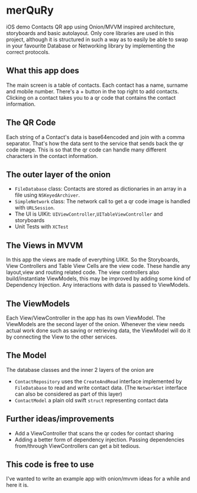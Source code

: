 # merQuRy
iOS demo Contacts QR app using Onion/MVVM inspired architecture, storyboards and basic autolayout. Only core libraries are used in this project, although it is structured in such a way as to easily be able to swap in your favourite Database or Networking library by implementing the correct protocols.

## What this app does
The main screen is a table of contacts. Each contact has a name, surname and mobile number.
There's a + button in the top right to add contacts.
Clicking on a contact takes you to a qr code that contains the contact information.

## The QR Code
Each string of a Contact's data is base64encoded and join with a comma separator. That's how the data sent to the service that sends back the qr code image. This is so that the qr code can handle many different characters in the contact information.

## The outer layer of the onion
- `FileDatabase` class: Contacts are stored as dictionaries in an array in a file using `NSKeyedArchiver`.
- `SimpleNetwork` class: The network call to get a qr code image is handled with `URLSession`.
- The UI is UIKit: `UIViewController`,`UITableViewController` and storyboards
- Unit Tests with `XCTest`

## The Views in MVVM
In this app the views are made of everything UIKit. So the Storyboards, View Controllers and Table View Cells are the view code. These handle any layout,view and routing related code. The view controllers also build/instantiate ViewModels, this may be improved by adding some kind of Dependency Injection. Any interactions with data is passed to ViewModels.

## The ViewModels
Each View/ViewController in the app has its own ViewModel. The ViewModels are the second layer of the onion. Whenever the view needs actual work done such as saving or retrieving data, the ViewModel will do it by connecting the View to the other services.

## The Model
The database classes and the inner 2 layers of the onion are
- `ContactRepository` uses the `CreateAndRead` interface implemented by `FileDatabase` to read and write contact data. (The `NetworkGet` interface can also be considered as part of this layer)
- `ContactModel` a plain old swift `struct` representing contact data

## Further ideas/improvements
- Add a ViewController that scans the qr codes for contact sharing
- Adding a better form of dependency injection. Passing dependencies from/through ViewControllers can get a bit tedious.

## This code is free to use
I've wanted to write an example app with onion/mvvm ideas for a while and here it is.
